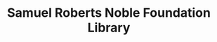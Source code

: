 ---
layout: repo
title: "Samuel Roberts Noble Foundation Library"
id: 24660
permalink: repos/24660/
---